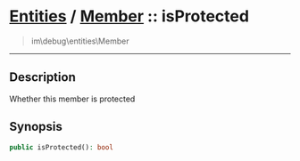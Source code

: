 # [Entities](entities.md) / [Member](entities-Member.md) :: isProtected
 > im\debug\entities\Member
____

## Description
Whether this member is protected

## Synopsis
```php
public isProtected(): bool
```
